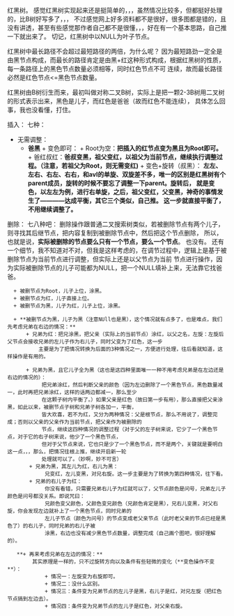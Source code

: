 红黑树。
感觉红黑树实现起来还是挺简单的，，，虽然情况比较多，但都挺好处理的，比B树好写多了，，，
不过感觉网上好多资料都不是很好，很多图都是错的，且没有讲透，甚至有些感觉那作者自己都不是很懂，，，好在有一个基本思路，自己推一下就出来了。
切记，红黑树中以NULL为叶子节点。

红黑树中最长路径不会超过最短路径的两倍，为什么呢？
因为最短路劲一定全是由黑节点构成，而最长的路径肯定是由黑+红这种形式构成，根据红黑树的性质，每一条路径上的黑色节点数量必须相等，同时红色节点不可
连续，故而最长路径必然是红色节点<=黑色节点数量。

红黑树由B树衍生而来，最初叫做对称二叉B树，实际上是把一颗2-3B树用二叉树的形式表示出来，黑色是儿子，而红色是爸爸（故而红色不能连续），
具体怎么回事，我也没看懂，打住。

插入：
七种：

   + 无需调整：
        + **爸黑**
    + 变色即可：
         + Root为空：**把插入的红节点变为黑且为Root即可。**
         + 爸红叔红：**爸叔变黑，祖父变红，以祖父为当前节点，继续执行调整过程。（注意，若祖父为Root，则无需变红)**
    + 变色+旋转（叔黑）：
         **左左、左右、右左、右右，和avl的单旋、双旋差不多，唯一的区别是红黑树有个parent成员，旋转的时候不要忘了调整一下parent。旋转后，
         就是变色，以左左为例，进行右单旋，之后，祖父变红，父变黑，神奇的事情发生了————达成平衡，其它三个类似，自己推。
         这一步就直接平衡了，不用继续调整了。**
         
删除：
七八种吧：
      删除操作跟普通二叉搜索树类似，若被删除节点有两个儿子，则寻找其后继节点，把内容复制到被删除节点中，然后把这个节点删除，
      所以，也就是说，**实际被删除的节点要么只有一个节点，要么一个节点**。
      也没有。
      还有一个细节，我不知道对不对，但我是这样考虑的，在调节过程中，逻辑上是基于被删除节点为当前节点进行调整，但实际上还是以父节点为当前
      节点进行操作，因为实际被删除节点的儿子可能都为NULL，把一个NULL填补上来，无法靠它找爸爸。
      
      + 被删节点为Root，儿子上位，涂黑。
      + 被删节点为红，儿子直接上位。
      + 被删节点为黑，儿子为红，儿子上位，涂黑。
       
      + **被删节点为黑，儿子为黑（注意NUll也是黑），这个情况就有点多了，也是难点，我们先考虑兄弟在右边的情况：**
          + 兄弟为红：把兄涂黑，把父亲（实际上的当前节点）涂红，以父之名，左旋：左旋后父节点会接收兄弟的左儿子作为右儿子，同时父变为了红色，这一步
              主要是为了把情况转换为后面的3种情况之一，方便进行处理，往后看就知道，这样操作是有用的。
          
          + 兄弟为黑，且它儿子全为黑（这也是这四种里面唯一一种不用考虑兄弟是在左边还是右边的情况的）：
               把兄弟涂红，然后判断父亲的颜色（因为左边删除了一个黑色节点，黑色数量减一，此时再把兄弟涂红，这样的话两边都减一，那么至少
               在这颗子树内平衡了。）如果父亲是红色（故曰第一步有用），那么直接把父亲涂黑，如此以来，被删节点子树和兄弟子树各加一，平衡，
               皆大欢喜，若不为红，又分为两种情况：父是根节点，那么不用说了，调整完成；否则以父亲的父亲作为当前节点，把父亲作为被删除的
               节点，继续这四种情况的调整过程（对于父的左子树来说，它少了一个黑色节点，对于它的右子树来说，他少了一个黑色节点，
               但对于父节点来说，它也只是少了一个黑色节点，而不是两个，关键就是要明白这一点，，，那么，把情况往根上推，继续开启新一轮
               处理就可以了。（妙啊，妙不可言）
           + 兄弟为黑，其左儿为红，右儿为黑：
                兄变红，左儿变黑，对兄右旋。这一步主要是为了转换为第四种情况，往下看。
           + 兄弟的右儿子为红：
                你没有看错，只需要兄弟右儿子为红就可以了，父节点颜色是问号，兄弟左儿子颜色是问号都没关系。即说咒曰：
                兄颜色变父颜色，父颜色变兄颜色（兄颜色肯定是黑），兄右儿变黑，对父右旋，你会发现左边就补上了一个黑色节点，同时兄弟的
                左儿子节点（颜色为问号）的节点变成老父亲节点（此时老父亲的节点已经是黑色了）的右儿子，同时兄弟的右儿子被
                涂黑，右边也没有减少黑色节点数量，调整完成（自己画个图吧，很好理解的）。
                
       **+ 再来考虑兄弟在左边的情况：**
            其实原理是一样的，只不过旋转方向以及条件有些轻微的变化（**变色操作不变**）：
                + 情况一：左旋变为右旋即可。
                + 情况二：没什么区别。
                + 情况三：条件变为兄弟节点的左儿子是黑，右儿子是红，对兄左旋（把红色节点搞到左边去）。
                + 情况四：条件变为兄弟节点的左儿子是红色，对父亲右旋。
                
                
                
                
